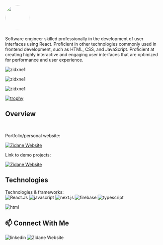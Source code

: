 # <img src="https://rapidapi.com/blog/wp-content/uploads/2017/01/octocat.gif" width="80px" style="border-radius: 50%;">

Software engineer skilled professionally in the development of user interfaces using React. Proficient in other technologies commonly used in frontend development, such as HTML, CSS, and JavaScript. 
Proficient at creating highly interactive and engaging user interfaces that are optimized for performance and user experience. 

<img src="https://github-readme-streak-stats.herokuapp.com/?user=zidxne1&" alt="zidxne1" /></p>

<img src="https://github-readme-stats.vercel.app/api?username=zidxne1&count_private=true&show_icons=true&locale=en" alt="zidxne1" />

<p><img src="https://github-readme-stats.vercel.app/api/top-langs?username=zidxne1&show_icons=true&locale=en&layout=compact" alt="zidxne1" />

 [![trophy](https://github-profile-trophy.vercel.app/?username=zidxne1&theme=onedark)](https://github.com/ryo-ma/github-profile-trophy)

## Overview
 <br style="flex" > 
<p>Portfolio/personal website:</p> <a href="https://devzidane.vercel.app/" target="_blank" ><img alt="Zidane Website" src="https://img.shields.io/badge/WEBSITE-black?style=for-the-flat&logo=nextdotjs&logoColor=white"/> <a/>
<p>Link to demo projects:</p><a href="https://devzidane.vercel.app/#projects" target="_blank"><img alt="Zidane Website" src="https://img.shields.io/badge/PROJECTS-black?style=for-the-flat&logo=nextdotjs&logoColor=white"/> <a/>
</br> 
 
 
## Technologies
Technologies & frameworks:
<br style="flex">
<img alt="React.Js" src="https://img.shields.io/badge/REACT-1867c0?style=for-the-flat&logo=react&logoColor=fff"/>
<img alt="javascript" src="https://img.shields.io/badge/JAVASCRIPT-F7DF1E?style=for-the-flat&logo=javascript&logoColor=000" /> 
<img  alt="next.js" src="https://img.shields.io/badge/NEXT.JS-black?style=for-the-flat&logo=nextdotjs&logoColor=white" />
 <img alt="firebase"  src="https://img.shields.io/badge/FIREBASE-black?style=for-the-flat&logo=firebase&logoColor=ffca28" />
<img alt="typescript" src="https://img.shields.io/badge/TYPESCRIPT-1867c0?style=for-the-flat&logo=typescript&logoColor=fff" />

<img alt="html" src="https://img.shields.io/badge/HTML5-E34F26?style=for-the-flat&logo=html5&logoColor=white" /> 
</br>

## 📫 Connect With Me 
[<img align="left" alt="linkedin" src="https://img.shields.io/badge/LINKEDIN-%230077B5.svg?&style=for-the-flat&logo=linkedin&logoColor=white"  />](https://www.linkedin.com/in/zidane-innis/)
[<img align="left" target="_blank" alt="Zidane Website" target="_blank" src="https://img.shields.io/badge/WEBSITE-black?style=for-the-flat&logo=nextdotjs&logoColor=white" />](https://devzidane.vercel.app/#contact)




<br>
<br>
<!---
zidxne1/zidxne1 is a ✨ special ✨ repository because its `README.md` (this file) appears on your GitHub profile.
You can click the Preview link to take a look at your changes.
--->
